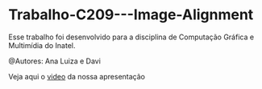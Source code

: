 # Trabalho-C209---Image-Alignment

Esse trabalho foi desenvolvido para a disciplina de Computação Gráfica e Multimídia do Inatel. 

@Autores: Ana Luiza e Davi

Veja aqui o [video](https://drive.google.com/file/d/1PQ0VVB4xypUWGUDxZL4rlfVMY0jZ54TW/view?usp=drivesdk
) da nossa apresentação 



